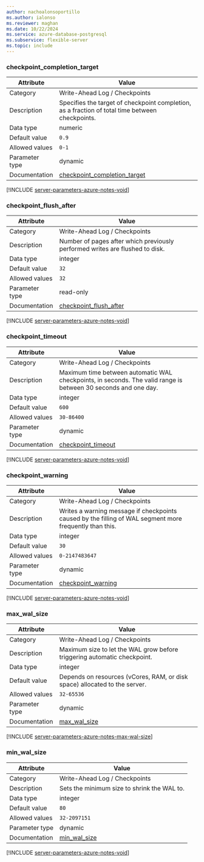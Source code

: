 ```yaml
---
author: nachoalonsoportillo
ms.author: ialonso
ms.reviewer: maghan
ms.date: 10/22/2024
ms.service: azure-database-postgresql
ms.subservice: flexible-server
ms.topic: include
---
```

### checkpoint_completion_target

| Attribute      | Value                                                      |
|----------------|------------------------------------------------------------|
| Category       | Write-Ahead Log / Checkpoints |
| Description    | Specifies the target of checkpoint completion, as a fraction of total time between checkpoints.                |
| Data type      | numeric   |
| Default value  | `0.9`                                                                      |
| Allowed values | `0-1`          |
| Parameter type | dynamic        |
| Documentation  | [checkpoint_completion_target](https://www.postgresql.org/docs/16/runtime-config-wal.html#GUC-CHECKPOINT-COMPLETION-TARGET) |


[!INCLUDE [server-parameters-azure-notes-void](./server-parameters-azure-notes-void.md)]



### checkpoint_flush_after

| Attribute      | Value                                                      |
|----------------|------------------------------------------------------------|
| Category       | Write-Ahead Log / Checkpoints |
| Description    | Number of pages after which previously performed writes are flushed to disk.                                   |
| Data type      | integer   |
| Default value  | `32`                                                                       |
| Allowed values | `32`           |
| Parameter type | read-only      |
| Documentation  | [checkpoint_flush_after](https://www.postgresql.org/docs/16/runtime-config-wal.html#GUC-CHECKPOINT-FLUSH-AFTER)             |


[!INCLUDE [server-parameters-azure-notes-void](./server-parameters-azure-notes-void.md)]



### checkpoint_timeout

| Attribute      | Value                                                      |
|----------------|------------------------------------------------------------|
| Category       | Write-Ahead Log / Checkpoints |
| Description    | Maximum time between automatic WAL checkpoints, in seconds. The valid range is between 30 seconds and one day. |
| Data type      | integer   |
| Default value  | `600`                                                                      |
| Allowed values | `30-86400`     |
| Parameter type | dynamic        |
| Documentation  | [checkpoint_timeout](https://www.postgresql.org/docs/16/runtime-config-wal.html#GUC-CHECKPOINT-TIMEOUT)                     |


[!INCLUDE [server-parameters-azure-notes-void](./server-parameters-azure-notes-void.md)]



### checkpoint_warning

| Attribute      | Value                                                      |
|----------------|------------------------------------------------------------|
| Category       | Write-Ahead Log / Checkpoints |
| Description    | Writes a warning message if checkpoints caused by the filling of WAL segment more frequently than this.        |
| Data type      | integer   |
| Default value  | `30`                                                                       |
| Allowed values | `0-2147483647` |
| Parameter type | dynamic        |
| Documentation  | [checkpoint_warning](https://www.postgresql.org/docs/16/runtime-config-wal.html#GUC-CHECKPOINT-WARNING)                     |


[!INCLUDE [server-parameters-azure-notes-void](./server-parameters-azure-notes-void.md)]



### max_wal_size

| Attribute      | Value                                                      |
|----------------|------------------------------------------------------------|
| Category       | Write-Ahead Log / Checkpoints |
| Description    | Maximum size to let the WAL grow before triggering automatic checkpoint.                                       |
| Data type      | integer   |
| Default value  | Depends on resources (vCores, RAM, or disk space) allocated to the server. |
| Allowed values | `32-65536`     |
| Parameter type | dynamic        |
| Documentation  | [max_wal_size](https://www.postgresql.org/docs/16/runtime-config-wal.html#GUC-MAX-WAL-SIZE)                                 |


[!INCLUDE [server-parameters-azure-notes-max-wal-size](./server-parameters-azure-notes-max-wal-size.md)]



### min_wal_size

| Attribute      | Value                                                      |
|----------------|------------------------------------------------------------|
| Category       | Write-Ahead Log / Checkpoints |
| Description    | Sets the minimum size to shrink the WAL to.                                                                    |
| Data type      | integer   |
| Default value  | `80`                                                                       |
| Allowed values | `32-2097151`   |
| Parameter type | dynamic        |
| Documentation  | [min_wal_size](https://www.postgresql.org/docs/16/runtime-config-wal.html#GUC-MIN-WAL-SIZE)                                 |


[!INCLUDE [server-parameters-azure-notes-void](./server-parameters-azure-notes-void.md)]



